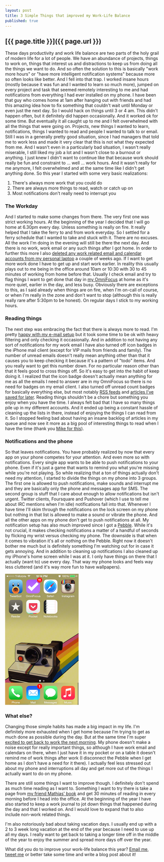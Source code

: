 ```yaml
---
layout: post
title: 3 Simple Things that improved my Work-Life Balance
published: true
---
```


## [{{ page.title }}]({{ page.url }})

These days productivity and work life balance are two parts of the holy grail
of modern life for a lot of people. We have an abundance of projects, things
to work on, things that interest us and distractions to keep us from doing all
the things we want to do. And so often the solution to this is basically "work
more hours" or "have more intelligent notification systems" because more so
often looks like better. And I fell into that trap. I worked insane hours
(mostly because it was fun and I wanted to learn so much more), jumped on
every project and task that seemed remotely interesting to me and had
notifications from everything I had ever installed on my phone. I have been
that guy who comes home at 1am after hanging out with friends and had this
amazing idea how to fix something that couldn't wait until Monday or even just
the next day. So I would hack on things until 3 or 4 am. This didn't happen
often, but it definitely did happen occasionally. And it worked ok for some
time. But eventually it all caught up to me and I felt overwhelmed with all
the things that were going on. Projects, new things I wanted to learn,
notifications, things I wanted to read and people I wanted to talk to or
email. Still I was in a generally pretty good situation, since I had managers
that told me to work less and made it very clear that this is not what they
expected from me. And I wasn't even in a particularly bad situation, I wasn't
really miserable, I still liked my job a lot and I wasn't close to a burnout
or anything. I just knew I didn't want to continue like that because work
should really be fun and constraint to ...  well ...  work hours. And it
wasn't really for me anymore, I felt overwhelmed and at the same time like I
didn't get anything done. So this year I started with some very basic
realizations:

1. There's always more work that you could do
2. There are always more things to read, watch or catch up on
3. Most notifications don't really need to interrupt you

### The Workday
And I started to make some changes from there. The very first one was strict
working hours. At the beginning of the year I decided that I will go home at
6.30pm every day. Unless something is really on fire. It really helped that I
take the ferry to and from work everyday. So I settled for a ferry schedule
that I wanted to take and stuck with it. There are no excuses. All the work
I'm doing in the evening will still be there the next day. And there is no
work, work email or any such things after I got home. In order to further this
more I also [deleted any work related email and calendar accounts from my
personal laptop][removedmail] a couple of weeks ago. If I want to get more
work done I have to get up and start work earlier. In reality this usually
plays out to me being in the office around 10am or 10:30 with 30 to 45 minutes
of working from home before that. Usually I check email and try to flag things
I want to get done that day in [my OmniFocus][myof] at home as it's more
quiet, earlier in the day, and less busy. Obviously there are exceptions to
this, as I said already when things are on fire, when I'm on-call of course,
or when I'm really in the zone and don't want to stop (although this is really
really rare after 5:30pm to be honest). On regular days I stick to my working
hours.

### Reading things
The next step was embracing the fact that there is always more to read. I'm
pretty [happy with my e-mail setup][myemail] but it took some time to be ok
with heavy filtering and only checking it occasionally. And in addition to not
having any sort of notifications for my work email I have also turned off icon
badges in the iPhone mail client (except for VIP mails from friends and
family). The number of unread emails doesn't really mean anything other than
that it causes you to keep checking it because it's a pattern of "todo" items.
And you really want to get this number down. For no particular reason other
than that it feels good to cross things off. So it's easy to get into the
habit of keep doing it. I realized that the icon badge doesn't actually mean
anything for me as all the emails I need to answer are in my OmniFocus so
there is no need for badges on my email client. I also turned off unread count
badges for basically everything else, but most notably [RSS feeds][reeder] and
[articles I've saved for later][pocket]. Reading things shouldn't be a chore
but something you enjoy when you have the time. I always felt bad that I have
so many things pile up in my different accounts. And it ended up being a
constant hassle of cleaning up the lists in there, instead of enjoying the
things I can read from it. So I stopped feeling bad about having an insane
backlog of articles in my queue and now see it more as a big pool of interesting
things to read when I have the time (thank you [Mike for this][mikestweet]).

### Notifications and the phone
So that leaves notifications. You have probably realized by now that every app
on your phone competes for your attention. And even more so with
notifications. Every single app wants to be able to push notifications to your
phone. Even if it's just a game that wants to remind you what you're missing
while you're not playing. So while realizing that a ton of things actually
don't need my attention, I started to divide the things on my phone into 3
groups. The first one is allowed to push notifications, make sounds and
interrupt me and they are basically only the phone and messages app for SMS.
The second group is stuff that I care about enough to allow notifications but
isn't urgent. Twitter clients, Foursquare and Pushover (which I use to tell me
about IRC mentions when I'm idle) notifications fall into that. Whenever I
have time I'll skim through the notifications on the lock screen on my phone
but nothing in that list is allowed to make a sound or vibrate the phone. And
all the other apps on my phone don't get to push notifications at all. My
notification setup has also much improved since I got a [Pebble][pebble].
While it's not crucial, it makes checking notifications a matter of a handful
of seconds by flicking my wrist versus checking my phone.  The downside is
that when it comes to vibration it's all or nothing on the Pebble. Right now
it doesn't bother me much but is definitely something I'm watching out for in
case it gets annoying. And in addition to cleaning up notifications I also
cleaned up my iPhone's home screen while I was at it. I only have things on
there that I actually (want to) use every day. That way my phone looks and
feels way less cluttered (and it's way more fun to have wallpapers).

![iPhone homescreen](/images/iphone-screen.png)

### What else?
Changing those simple habits has made a big impact in my life. I'm definitely
more exhausted when I get home because I'm trying to get as much done as
possible during the day. But at the same time I'm super [excited to get back
to work the next morning][excited]. My phone doesn't make a noise except for
really important things, so although I have work email and calendars on there,
when I just have it in my pocket or on a table it doesn't remind me of work
things after work (I disconnect the Pebble when I get home as I don't have a
need for it there). I actually feel less stressed out about my phone and
interruptions all day and get more out of the things I actually want to do on
my phone.

There are still some things I want to improve though. I definitely don't spend
as much time reading as I want to. Something I want to try there is take a
page from [my friend Mathias' book][10things] and get 30 minutes of reading in
every morning before I head into the office. At the beginning of the year I
have also started to keep a work journal to jot down things that happened
during the day and that I worked on. And I would love to expand that to also
include non-work related things.

I'm also notoriously bad about taking vacation days. I usually end up with a 2
to 3 week long vacation at the end of the year because I need to use up all my
days. I really want to get back to taking a longer time off in the middle of
the year to enjoy the summer and spread more days off over the year.

What did you do to improve your work-life balance this year? [Email
me][mailto], [tweet me][tweet] or better take some time and write a blog post
about it!

[10things]: http://blog.travis-ci.com/2014-09-04-10-things-i-do-to-stay-productive/
[myof]: http://www.unwiredcouch.com/2014/05/13/omnifocus.html
[myemail]: http://www.unwiredcouch.com/2014/08/29/email-happiness.html
[removedmail]: https://twitter.com/mrtazz/status/536571409674555392
[reeder]: http://reederapp.com/ios/
[pocket]: http://getpocket.com
[pebble]: https://getpebble.com
[mikestweet]: https://twitter.com/mikebrittain/status/539198323471962112
[excited]: https://twitter.com/mrtazz/statuses/467076737105674240
[mailto]: mailto:d@unwiredcouch.com
[tweet]: https://twitter.com/mrtazz
